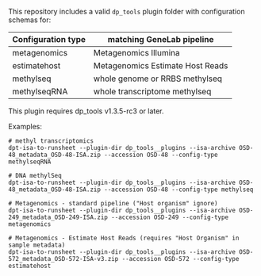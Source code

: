 This repository includes a valid `dp_tools` plugin folder with configuration schemas for:

| Configuration type | matching GeneLab pipeline | 
|--------------------|-------------------|
| metagenomics       | Metagenomics Illumina |
| estimatehost       | Metagenomics Estimate Host Reads |
| methylseq          | whole genome or RRBS methylseq |
| methylseqRNA       | whole transcriptome methylseq |

This plugin requires dp_tools v1.3.5-rc3 or later.

Examples:
```
# methyl transcriptomics
dpt-isa-to-runsheet --plugin-dir dp_tools__plugins --isa-archive OSD-48_metadata_OSD-48-ISA.zip --accession OSD-48 --config-type methylseqRNA

# DNA methylSeq
dpt-isa-to-runsheet --plugin-dir dp_tools__plugins --isa-archive OSD-48_metadata_OSD-48-ISA.zip --accession OSD-48 --config-type methylseq

# Metagenomics - standard pipeline ("Host organism" ignore)
dpt-isa-to-runsheet --plugin-dir dp_tools__plugins --isa-archive OSD-249_metadata_OSD-249-ISA.zip --accession OSD-249 --config-type metagenomics

# Metagenomics - Estimate Host Reads (requires "Host Organism" in sample metadata)
dpt-isa-to-runsheet --plugin-dir dp_tools__plugins --isa-archive OSD-572_metadata_OSD-572-ISA-v3.zip --accession OSD-572 --config-type estimatehost
```
